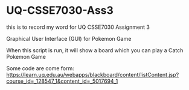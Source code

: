 # UQ-CSSE7030-Ass3
this is to record my word for UQ CSSE7030 Assignment 3

Graphical User Interface (GUI) for Pokemon Game

When this script is run, it will show a board which you can play a Catch Pokemon Game

Some code are come form:
https://learn.uq.edu.au/webapps/blackboard/content/listContent.jsp?course_id=_128547_1&content_id=_5017694_1
